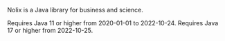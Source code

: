 Nolix is a Java library for business and science.

Requires Java 11 or higher from 2020-01-01 to 2022-10-24.
Requires Java 17 or higher from 2022-10-25.
